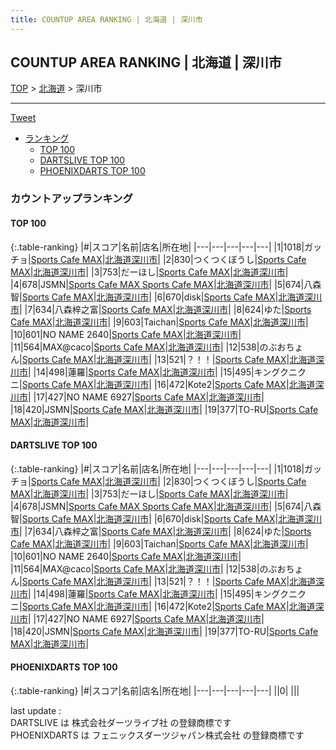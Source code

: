 ```yaml
---
title: COUNTUP AREA RANKING | 北海道 | 深川市
---
```

## COUNTUP AREA RANKING | 北海道 | 深川市

[TOP](/darts/rank/) > [北海道](/darts/rank/北海道/) > 深川市

___

<a href="https://twitter.com/share?ref_src=twsrc%5Etfw" data-text="COUNTUP AREA RANKING | 北海道深川市" class="twitter-share-button" data-hashtags="DARTSLIVE,PHOENIXDARTS,darts,ダーツ" data-show-count="false">Tweet</a>

* [ランキング](#カウントアップランキング)
    * [TOP 100](#top-100)
    * [DARTSLIVE TOP 100](#dartslive-top-100)
    * [PHOENIXDARTS TOP 100](#phoenixdarts-top-100)

### カウントアップランキング

#### TOP 100



{:.table-ranking}
|#|スコア|名前|店名|所在地|
|---|---|---|---|---|
|1|1018|<span class="rank-name-dl">ガッチョ</span>|<a href="https://search.dartslive.com/jp/shop/353cc0e67f4d52ef0d9b047a20a7ba1e">Sports Cafe MAX</a>|<a href="/darts/rank/北海道/深川市">北海道深川市</a>|
|2|830|<span class="rank-name-dl">つくつくぼうし</span>|<a href="https://search.dartslive.com/jp/shop/353cc0e67f4d52ef0d9b047a20a7ba1e">Sports Cafe MAX</a>|<a href="/darts/rank/北海道/深川市">北海道深川市</a>|
|3|753|<span class="rank-name-dl">だーほし</span>|<a href="https://search.dartslive.com/jp/shop/353cc0e67f4d52ef0d9b047a20a7ba1e">Sports Cafe MAX</a>|<a href="/darts/rank/北海道/深川市">北海道深川市</a>|
|4|678|<span class="rank-name-dl">JSMN</span>|<a href="https://search.dartslive.com/jp/shop/353cc0e67f4d52ef0d9b047a20a7ba1e">Sports Cafe MAX Sports Cafe MAX</a>|<a href="/darts/rank/北海道/深川市">北海道深川市</a>|
|5|674|<span class="rank-name-dl">八森 智</span>|<a href="https://search.dartslive.com/jp/shop/353cc0e67f4d52ef0d9b047a20a7ba1e">Sports Cafe MAX</a>|<a href="/darts/rank/北海道/深川市">北海道深川市</a>|
|6|670|<span class="rank-name-dl">disk</span>|<a href="https://search.dartslive.com/jp/shop/353cc0e67f4d52ef0d9b047a20a7ba1e">Sports Cafe MAX</a>|<a href="/darts/rank/北海道/深川市">北海道深川市</a>|
|7|634|<span class="rank-name-dl">八森梓之富</span>|<a href="https://search.dartslive.com/jp/shop/353cc0e67f4d52ef0d9b047a20a7ba1e">Sports Cafe MAX</a>|<a href="/darts/rank/北海道/深川市">北海道深川市</a>|
|8|624|<span class="rank-name-dl">ゆた</span>|<a href="https://search.dartslive.com/jp/shop/353cc0e67f4d52ef0d9b047a20a7ba1e">Sports Cafe MAX</a>|<a href="/darts/rank/北海道/深川市">北海道深川市</a>|
|9|603|<span class="rank-name-dl">Taichan</span>|<a href="https://search.dartslive.com/jp/shop/353cc0e67f4d52ef0d9b047a20a7ba1e">Sports Cafe MAX</a>|<a href="/darts/rank/北海道/深川市">北海道深川市</a>|
|10|601|<span class="rank-name-dl">NO NAME 2640</span>|<a href="https://search.dartslive.com/jp/shop/353cc0e67f4d52ef0d9b047a20a7ba1e">Sports Cafe MAX</a>|<a href="/darts/rank/北海道/深川市">北海道深川市</a>|
|11|564|<span class="rank-name-dl">MAX@caco</span>|<a href="https://search.dartslive.com/jp/shop/353cc0e67f4d52ef0d9b047a20a7ba1e">Sports Cafe MAX</a>|<a href="/darts/rank/北海道/深川市">北海道深川市</a>|
|12|538|<span class="rank-name-dl">のぶおちょん</span>|<a href="https://search.dartslive.com/jp/shop/353cc0e67f4d52ef0d9b047a20a7ba1e">Sports Cafe MAX</a>|<a href="/darts/rank/北海道/深川市">北海道深川市</a>|
|13|521|<span class="rank-name-dl">？！！</span>|<a href="https://search.dartslive.com/jp/shop/353cc0e67f4d52ef0d9b047a20a7ba1e">Sports Cafe MAX</a>|<a href="/darts/rank/北海道/深川市">北海道深川市</a>|
|14|498|<span class="rank-name-dl">蓮羅</span>|<a href="https://search.dartslive.com/jp/shop/353cc0e67f4d52ef0d9b047a20a7ba1e">Sports Cafe MAX</a>|<a href="/darts/rank/北海道/深川市">北海道深川市</a>|
|15|495|<span class="rank-name-dl">キングクニクニ</span>|<a href="https://search.dartslive.com/jp/shop/353cc0e67f4d52ef0d9b047a20a7ba1e">Sports Cafe MAX</a>|<a href="/darts/rank/北海道/深川市">北海道深川市</a>|
|16|472|<span class="rank-name-dl">Kote2</span>|<a href="https://search.dartslive.com/jp/shop/353cc0e67f4d52ef0d9b047a20a7ba1e">Sports Cafe MAX</a>|<a href="/darts/rank/北海道/深川市">北海道深川市</a>|
|17|427|<span class="rank-name-dl">NO NAME 6927</span>|<a href="https://search.dartslive.com/jp/shop/353cc0e67f4d52ef0d9b047a20a7ba1e">Sports Cafe MAX</a>|<a href="/darts/rank/北海道/深川市">北海道深川市</a>|
|18|420|<span class="rank-name-dl">JSMN</span>|<a href="https://search.dartslive.com/jp/shop/353cc0e67f4d52ef0d9b047a20a7ba1e">Sports Cafe MAX</a>|<a href="/darts/rank/北海道/深川市">北海道深川市</a>|
|19|377|<span class="rank-name-dl">TO-RU</span>|<a href="https://search.dartslive.com/jp/shop/353cc0e67f4d52ef0d9b047a20a7ba1e">Sports Cafe MAX</a>|<a href="/darts/rank/北海道/深川市">北海道深川市</a>|


#### DARTSLIVE TOP 100



{:.table-ranking}
|#|スコア|名前|店名|所在地|
|---|---|---|---|---|
|1|1018|<span class="rank-name-dl">ガッチョ</span>|<a href="https://search.dartslive.com/jp/shop/353cc0e67f4d52ef0d9b047a20a7ba1e">Sports Cafe MAX</a>|<a href="/darts/rank/北海道/深川市">北海道深川市</a>|
|2|830|<span class="rank-name-dl">つくつくぼうし</span>|<a href="https://search.dartslive.com/jp/shop/353cc0e67f4d52ef0d9b047a20a7ba1e">Sports Cafe MAX</a>|<a href="/darts/rank/北海道/深川市">北海道深川市</a>|
|3|753|<span class="rank-name-dl">だーほし</span>|<a href="https://search.dartslive.com/jp/shop/353cc0e67f4d52ef0d9b047a20a7ba1e">Sports Cafe MAX</a>|<a href="/darts/rank/北海道/深川市">北海道深川市</a>|
|4|678|<span class="rank-name-dl">JSMN</span>|<a href="https://search.dartslive.com/jp/shop/353cc0e67f4d52ef0d9b047a20a7ba1e">Sports Cafe MAX Sports Cafe MAX</a>|<a href="/darts/rank/北海道/深川市">北海道深川市</a>|
|5|674|<span class="rank-name-dl">八森 智</span>|<a href="https://search.dartslive.com/jp/shop/353cc0e67f4d52ef0d9b047a20a7ba1e">Sports Cafe MAX</a>|<a href="/darts/rank/北海道/深川市">北海道深川市</a>|
|6|670|<span class="rank-name-dl">disk</span>|<a href="https://search.dartslive.com/jp/shop/353cc0e67f4d52ef0d9b047a20a7ba1e">Sports Cafe MAX</a>|<a href="/darts/rank/北海道/深川市">北海道深川市</a>|
|7|634|<span class="rank-name-dl">八森梓之富</span>|<a href="https://search.dartslive.com/jp/shop/353cc0e67f4d52ef0d9b047a20a7ba1e">Sports Cafe MAX</a>|<a href="/darts/rank/北海道/深川市">北海道深川市</a>|
|8|624|<span class="rank-name-dl">ゆた</span>|<a href="https://search.dartslive.com/jp/shop/353cc0e67f4d52ef0d9b047a20a7ba1e">Sports Cafe MAX</a>|<a href="/darts/rank/北海道/深川市">北海道深川市</a>|
|9|603|<span class="rank-name-dl">Taichan</span>|<a href="https://search.dartslive.com/jp/shop/353cc0e67f4d52ef0d9b047a20a7ba1e">Sports Cafe MAX</a>|<a href="/darts/rank/北海道/深川市">北海道深川市</a>|
|10|601|<span class="rank-name-dl">NO NAME 2640</span>|<a href="https://search.dartslive.com/jp/shop/353cc0e67f4d52ef0d9b047a20a7ba1e">Sports Cafe MAX</a>|<a href="/darts/rank/北海道/深川市">北海道深川市</a>|
|11|564|<span class="rank-name-dl">MAX@caco</span>|<a href="https://search.dartslive.com/jp/shop/353cc0e67f4d52ef0d9b047a20a7ba1e">Sports Cafe MAX</a>|<a href="/darts/rank/北海道/深川市">北海道深川市</a>|
|12|538|<span class="rank-name-dl">のぶおちょん</span>|<a href="https://search.dartslive.com/jp/shop/353cc0e67f4d52ef0d9b047a20a7ba1e">Sports Cafe MAX</a>|<a href="/darts/rank/北海道/深川市">北海道深川市</a>|
|13|521|<span class="rank-name-dl">？！！</span>|<a href="https://search.dartslive.com/jp/shop/353cc0e67f4d52ef0d9b047a20a7ba1e">Sports Cafe MAX</a>|<a href="/darts/rank/北海道/深川市">北海道深川市</a>|
|14|498|<span class="rank-name-dl">蓮羅</span>|<a href="https://search.dartslive.com/jp/shop/353cc0e67f4d52ef0d9b047a20a7ba1e">Sports Cafe MAX</a>|<a href="/darts/rank/北海道/深川市">北海道深川市</a>|
|15|495|<span class="rank-name-dl">キングクニクニ</span>|<a href="https://search.dartslive.com/jp/shop/353cc0e67f4d52ef0d9b047a20a7ba1e">Sports Cafe MAX</a>|<a href="/darts/rank/北海道/深川市">北海道深川市</a>|
|16|472|<span class="rank-name-dl">Kote2</span>|<a href="https://search.dartslive.com/jp/shop/353cc0e67f4d52ef0d9b047a20a7ba1e">Sports Cafe MAX</a>|<a href="/darts/rank/北海道/深川市">北海道深川市</a>|
|17|427|<span class="rank-name-dl">NO NAME 6927</span>|<a href="https://search.dartslive.com/jp/shop/353cc0e67f4d52ef0d9b047a20a7ba1e">Sports Cafe MAX</a>|<a href="/darts/rank/北海道/深川市">北海道深川市</a>|
|18|420|<span class="rank-name-dl">JSMN</span>|<a href="https://search.dartslive.com/jp/shop/353cc0e67f4d52ef0d9b047a20a7ba1e">Sports Cafe MAX</a>|<a href="/darts/rank/北海道/深川市">北海道深川市</a>|
|19|377|<span class="rank-name-dl">TO-RU</span>|<a href="https://search.dartslive.com/jp/shop/353cc0e67f4d52ef0d9b047a20a7ba1e">Sports Cafe MAX</a>|<a href="/darts/rank/北海道/深川市">北海道深川市</a>|


#### PHOENIXDARTS TOP 100



{:.table-ranking}
|#|スコア|名前|店名|所在地|
|---|---|---|---|---|
||0|<span class="rank-name-dl"> </span>|<a href=""></a>|<a href="/darts/rank//"></a>|


<div class="footer border-top border-gray-light mt-5 pt-3 text-right text-gray">
    last update : <span style="font-weight: italic" id="foot_last_modified"></span><br />
    DARTSLIVE は 株式会社ダーツライブ社 の登録商標です<br />
    PHOENIXDARTS は フェニックスダーツジャパン株式会社 の登録商標です<br />
</div>

<script src="https://cdnjs.cloudflare.com/ajax/libs/jquery.tablesorter/2.31.3/js/jquery.tablesorter.min.js" integrity="sha512-qzgd5cYSZcosqpzpn7zF2ZId8f/8CHmFKZ8j7mU4OUXTNRd5g+ZHBPsgKEwoqxCtdQvExE5LprwwPAgoicguNg==" crossorigin="anonymous" referrerpolicy="no-referrer"></script>
<link rel="stylesheet" href="https://cdnjs.cloudflare.com/ajax/libs/jquery.tablesorter/2.31.3/css/theme.default.min.css" integrity="sha512-wghhOJkjQX0Lh3NSWvNKeZ0ZpNn+SPVXX1Qyc9OCaogADktxrBiBdKGDoqVUOyhStvMBmJQ8ZdMHiR3wuEq8+w==" crossorigin="anonymous" referrerpolicy="no-referrer" />
<script>
$(function() {
    $(".table-ranking").tablesorter({sortList:[[0, 0]]});
    $("#foot_last_modified").text(formatDate(new Date(document.lastModified), 'yyyy-MM-dd HH:mm:ss'));
});
</script>

<script async src="https://platform.twitter.com/widgets.js" charset="utf-8"></script>